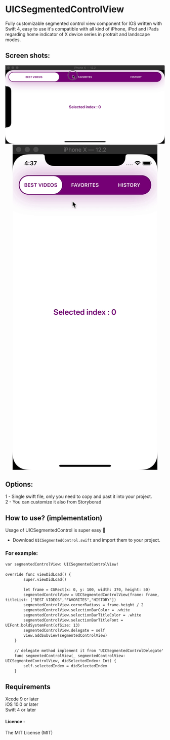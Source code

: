 # UICSegmentedControlView
Fully customizable segmented control view component for IOS written with Swift 4, easy to use it's compatible with all kind of iPhone, iPod and iPads regarding home indicator of X device series in protrait and landscape modes.

## Screen shots: 
<div align=center>
    <img style="display: inline-block;" src="https://github.com/Coder-ACJHP/UICSegmentedControlView/blob/master/UICSegmentedControl/Assets.xcassets/ScreenShot-2.dataset/ScreenShot-2.gif">
    <img style="display: inline-block;" src="https://github.com/Coder-ACJHP/UICSegmentedControlView/blob/master/UICSegmentedControl/Assets.xcassets/UICSegmentControlView_ScreenShot.dataset/UICSegmentControlView_ScreenShot.gif">
</div>

## Options: 
1 - Single swift file, only you need to copy and past it into your project. <br>
2 - You can customize it also from Storyborad<br>

## How to use? (implementation) 
Usage of UICSegmentedControl is super easy 🎉<br>
 - Download `UICSegmentedControl.swift` and import them to your project.<br>
### For example: 
```
var segmentedControlView: UICSegmentedControlView!

override func viewDidLoad() {
        super.viewDidLoad()
        
        let frame = CGRect(x: 0, y: 100, width: 370, height: 50)
        segmentedControlView = UICSegmentedControlView(frame: frame, titleList: ["BEST VIDEOS","FAVORITES","HISTORY"])
        segmentedControlView.cornerRadiuss = frame.height / 2
        segmentedControlView.selectionBarColor = .white
        segmentedControlView.selectionBarTitleColor = .white
        segmentedControlView.selectionBarTitleFont = UIFont.boldSystemFont(ofSize: 13)
        segmentedControlView.delegate = self
        view.addSubview(segmentedControlView)
    }
    
    // delegate method implement it from 'UICSegmentedControlDelegate'
    func segmentedControlView(_ segmentedControlView: UICSegmentedControlView, didSelectedIndex: Int) {
        self.selectedIndex = didSelectedIndex
    }
```

## Requirements
Xcode 9 or later <br>
iOS 10.0 or later <br>
Swift 4 or later <br>

#### Licence : 
The MIT License (MIT)
